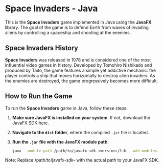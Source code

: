 # Space Invaders - Java

This is the **Space Invaders** game implemented in Java using the **JavaFX** library. The goal of the game is to defend Earth from waves of invading aliens by controlling a spaceship and shooting at the enemies.

## Space Invaders History

**Space Invaders** was released in 1978 and is considered one of the most influential video games in history. Developed by Tomohiro Nishikado and produced by Taito, the game features a simple yet addictive mechanic: the player controls a ship that moves horizontally to destroy alien invaders. As the enemies are destroyed, the game progressively becomes more difficult.

## How to Run the Game

To run the **Space Invaders** game in Java, follow these steps:

1. **Make sure JavaFX is installed on your system**. If not, download the JavaFX SDK [here](https://gluonhq.com/products/javafx/).

2. **Navigate to the `dist` folder**, where the compiled `.jar` file is located.

3. **Run the `.jar` file with the JavaFX module path**:
   ```bash
   java --module-path /path/to/javafx-sdk-<version>/lib --add-modules javafx.controls,javafx.fxml -jar dist/SpaceInvaders.jar```

  Note: Replace /path/to/javafx-sdk-<version> with the actual path to your JavaFX SDK.
